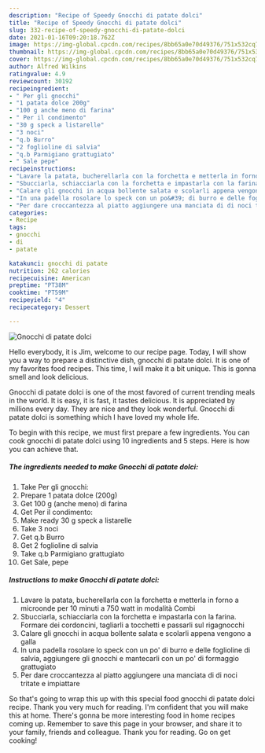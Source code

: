```yaml
---
description: "Recipe of Speedy Gnocchi di patate dolci"
title: "Recipe of Speedy Gnocchi di patate dolci"
slug: 332-recipe-of-speedy-gnocchi-di-patate-dolci
date: 2021-01-16T09:20:18.762Z
image: https://img-global.cpcdn.com/recipes/8bb65a0e70d49376/751x532cq70/gnocchi-di-patate-dolci-recipe-main-photo.jpg
thumbnail: https://img-global.cpcdn.com/recipes/8bb65a0e70d49376/751x532cq70/gnocchi-di-patate-dolci-recipe-main-photo.jpg
cover: https://img-global.cpcdn.com/recipes/8bb65a0e70d49376/751x532cq70/gnocchi-di-patate-dolci-recipe-main-photo.jpg
author: Alfred Wilkins
ratingvalue: 4.9
reviewcount: 30192
recipeingredient:
- " Per gli gnocchi"
- "1 patata dolce 200g"
- "100 g anche meno di farina"
- " Per il condimento"
- "30 g speck a listarelle"
- "3 noci"
- "q.b Burro"
- "2 foglioline di salvia"
- "q.b Parmigiano grattugiato"
- " Sale pepe"
recipeinstructions:
- "Lavare la patata, bucherellarla con la forchetta e metterla in forno a microonde per 10 minuti a 750 watt in modalità Combi"
- "Sbucciarla, schiacciarla con la forchetta e impastarla con la farina. Formare dei cordoncini, tagliarli a tocchetti e passarli sul rigagnocchi"
- "Calare gli gnocchi in acqua bollente salata e scolarli appena vengono a galla"
- "In una padella rosolare lo speck con un po&#39; di burro e delle foglioline di salvia, aggiungere gli gnocchi e mantecarli con un po&#39; di formaggio grattugiato"
- "Per dare croccantezza al piatto aggiungere una manciata di di noci tritate e impiattare"
categories:
- Recipe
tags:
- gnocchi
- di
- patate

katakunci: gnocchi di patate 
nutrition: 262 calories
recipecuisine: American
preptime: "PT38M"
cooktime: "PT59M"
recipeyield: "4"
recipecategory: Dessert

---
```



![Gnocchi di patate dolci](https://img-global.cpcdn.com/recipes/8bb65a0e70d49376/751x532cq70/gnocchi-di-patate-dolci-recipe-main-photo.jpg)

Hello everybody, it is Jim, welcome to our recipe page. Today, I will show you a way to prepare a distinctive dish, gnocchi di patate dolci. It is one of my favorites food recipes. This time, I will make it a bit unique. This is gonna smell and look delicious.

Gnocchi di patate dolci is one of the most favored of current trending meals in the world. It is easy, it is fast, it tastes delicious. It is appreciated by millions every day. They are nice and they look wonderful. Gnocchi di patate dolci is something which I have loved my whole life.




To begin with this recipe, we must first prepare a few ingredients. You can cook gnocchi di patate dolci using 10 ingredients and 5 steps. Here is how you can achieve that.

<!--inarticleads1-->

##### The ingredients needed to make Gnocchi di patate dolci:

1. Take  Per gli gnocchi:
1. Prepare 1 patata dolce (200g)
1. Get 100 g (anche meno) di farina
1. Get  Per il condimento:
1. Make ready 30 g speck a listarelle
1. Take 3 noci
1. Get q.b Burro
1. Get 2 foglioline di salvia
1. Take q.b Parmigiano grattugiato
1. Get  Sale, pepe




<!--inarticleads2-->

##### Instructions to make Gnocchi di patate dolci:

1. Lavare la patata, bucherellarla con la forchetta e metterla in forno a microonde per 10 minuti a 750 watt in modalità Combi
1. Sbucciarla, schiacciarla con la forchetta e impastarla con la farina. Formare dei cordoncini, tagliarli a tocchetti e passarli sul rigagnocchi
1. Calare gli gnocchi in acqua bollente salata e scolarli appena vengono a galla
1. In una padella rosolare lo speck con un po&#39; di burro e delle foglioline di salvia, aggiungere gli gnocchi e mantecarli con un po&#39; di formaggio grattugiato
1. Per dare croccantezza al piatto aggiungere una manciata di di noci tritate e impiattare




So that's going to wrap this up with this special food gnocchi di patate dolci recipe. Thank you very much for reading. I'm confident that you will make this at home. There's gonna be more interesting food in home recipes coming up. Remember to save this page in your browser, and share it to your family, friends and colleague. Thank you for reading. Go on get cooking!
